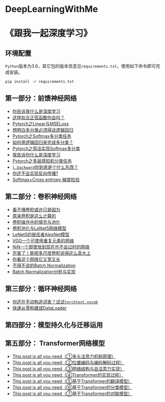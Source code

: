 # DeepLearningWithMe
# 《跟我一起深度学习》

## 环境配置

`Python`版本为3.6，其它包的版本信息见`requirements.txt`，使用如下命令即可完成安装。

```python
pip install -r requirements.txt
```

## 第一部分：前馈神经网络

- [你告诉我什么是深度学习](http://mp.weixin.qq.com/s?__biz=MzAwNjU0NjA3Ng==&mid=2247485889&idx=1&sn=306ad5015af4a60aad29cd48338afee6&chksm=9b0afe32ac7d77243a3b7e4dda7a49646018c5f33cd9e7d4cdcc6da76d04d4a5153df29d6498#rd)
- [这样拟合正弦函数你会吗？](http://mp.weixin.qq.com/s?__biz=MzAwNjU0NjA3Ng==&mid=2247486265&idx=1&sn=b3974aa3653a0e26de0b12c94f183962&chksm=9b0afccaac7d75dc33c80f29fcc11cd512ec95bd4ad9a8ac773926f3dd77dc65126999b297e5#rd)
- [Pytorch之Linear与MSELoss](http://mp.weixin.qq.com/s?__biz=MzAwNjU0NjA3Ng==&mid=2247486285&idx=1&sn=95c02f690724bd9cb763c3ed14329434&chksm=9b0afcbeac7d75a813fa87d9137fefbdfb87ab9d98732db63b35f657f9b54527df5eff0691b7#rd)
- [想明白多分类必须得谈逻辑回归](http://mp.weixin.qq.com/s?__biz=MzAwNjU0NjA3Ng==&mid=2247486341&idx=1&sn=d6b66a076de0e91b0a353baa649ad4a1&chksm=9b0afc76ac7d7560c2d7a4c696d5d22ea52ef4d1b42ef821177ce2d71619270d16dd4c0e88fa#rd)
- [Pytorch之Softmax多分类任务](http://mp.weixin.qq.com/s?__biz=MzAwNjU0NjA3Ng==&mid=2247486364&idx=1&sn=5f1a24c295aa343b1d46f2854072d2cd&chksm=9b0afc6fac7d7579d6e8b3f354eb0de701b5b0f781f9d939b36366a9ccf5c5cb2934ec235fa9#rd)
- [如何用逻辑回归来完成多分类？](http://mp.weixin.qq.com/s?__biz=MzAwNjU0NjA3Ng==&mid=2247486364&idx=2&sn=fdf4be921ee8e0f636d66eb6e2876ba0&chksm=9b0afc6fac7d75790784b8eafa57127110bd951b895a73c03817088331148dbe0f8d04dceced#rd)
- [Pytorch之简洁实现Softmax多分类](http://mp.weixin.qq.com/s?__biz=MzAwNjU0NjA3Ng==&mid=2247486399&idx=1&sn=42bb7e006f44d514bcc068cafcbc7016&chksm=9b0afc4cac7d755a35259de3b042429b76d3f57c9d7b81432669cac60d9606131ac6cc2a7c37#rd)
- [我告诉你什么是深度学习](http://mp.weixin.qq.com/s?__biz=MzAwNjU0NjA3Ng==&mid=2247486452&idx=1&sn=afd7aaffbef99c7e1bcf9bde6ca996f0&chksm=9b0afc07ac7d7511e5616c54f48615c2e2af5a51b8646f7cf5754da1153c4f1db0e0d7a95183#rd)
- [Pytorch之多层感知机分类任务](http://mp.weixin.qq.com/s?__biz=MzAwNjU0NjA3Ng==&mid=2247486523&idx=1&sn=08e6331babeac1d92c76ecd69344f4b0&chksm=9b0afbc8ac7d72ded1c43830e490aa43ee771546771a6d6cbf0359913870ef05ac1aa983fed4#rd)
- [`l.backward`你到底是个什么东西？](http://mp.weixin.qq.com/s?__biz=MzAwNjU0NjA3Ng==&mid=2247486752&idx=1&sn=1108940e88d819c8a07e89ad2a663852&chksm=9b0afad3ac7d73c57821dba6fec025fd03143679b3047b25979792a8e8b73dbabe0c63805ab7#rd)
- [你还不会实现反向传播?](http://mp.weixin.qq.com/s?__biz=MzAwNjU0NjA3Ng==&mid=2247487278&idx=1&sn=e591059089afa4959ea2346e066f96aa&chksm=9b0af8ddac7d71cbbd06c6908ea5dfc5431be9b81176dcb4edcfb94c59d7feb3df16fd0d0bef#rd)
- [Softmax+Cross entropy 梯度检验](http://mp.weixin.qq.com/s?__biz=MzAwNjU0NjA3Ng==&mid=2247487492&idx=2&sn=74a932e671f6b2f3de6dd670b5b8d567&chksm=9b0ae7f7ac7d6ee114b67914c11def89b2dfadaf32d6f8014a129b4f75e1b15cbeb08fad32ec#rd)

## 第二部分：卷积神经网络

- [看不懂卷积或许只是因为](http://mp.weixin.qq.com/s?__biz=MzAwNjU0NjA3Ng==&mid=2247487744&idx=1&sn=d00de73c71264e0bada8454217f84126&chksm=9b0ae6f3ac7d6fe516ab836e3ee593bfe0786cf3979282a2c8f469b05d6101985b20ec8f577a#rd)
- [原来卷积是这么计算的](http://mp.weixin.qq.com/s?__biz=MzAwNjU0NjA3Ng==&mid=2247487828&idx=1&sn=9daa48ad9ade1ea3f66899cfa9da6a9f&chksm=9b0ae6a7ac7d6fb18c87a2fc869746f695553714b6f75647d53ae5ef791c66019ab67ce93550#rd)
- [卷积操作中的填充与池化](http://mp.weixin.qq.com/s?__biz=MzAwNjU0NjA3Ng==&mid=2247487902&idx=1&sn=15e1cef1ce15157f319b5d49de487097&chksm=9b0ae66dac7d6f7b7a2f53ed96258d98b0fd7dc842a177db2554b041d9f84f4761a36f29eb7d#rd)
- [卷积池化与LeNet5网络模型](https://mp.weixin.qq.com/s/bFO1eaCCMERyvu4QSGyeaQ)
- [LeNet5的继任者AlexNet模型](https://mp.weixin.qq.com/s/ckm_P7T219k8UGUVsI88OA)
- [VGG一个可使用重复元素的网络](https://mp.weixin.qq.com/s/X7VDKcWTRdPvbOZ1Oz7TkQ)
- [NiN一个即使放到现在也不会过时的网络](https://mp.weixin.qq.com/s/dA1AATIrFMTjMk8FYGPqPw)
- [厉害了！能把多尺度卷积说得这么高大上](https://mp.weixin.qq.com/s/3Z-_f4p73V20HEpEHsendA)
- [你看这个网络它又宽又长](https://mp.weixin.qq.com/s/OWINukstH87Yldl99_gItw)
- [不得不说的Batch Normalization](https://mp.weixin.qq.com/s/rqnKx-3F6YycfOVfN5JPlQ)
- [Batch Normalization分析与实现](https://mp.weixin.qq.com/s/0vH7E2zw0vzr8J1bcNLbkA)

## 第三部分：循环神经网络
- [你还在手动构造词表？试试`torchtext.vocab`](https://www.ylkz.life/deeplearning/p10449077/)
- [快速从零构建成DataLoader](https://www.ylkz.life/deeplearning/p10375540/)


## 第四部分：模型持久化与迁移运用

## 第五部分： Transformer网络模型
- [This post is all you need（①多头注意力机制原理）](https://www.ylkz.life/deeplearning/p10553832/)
- [This post is all you need（②位置编码与编码解码过程）](https://www.ylkz.life/deeplearning/p10770524/)
- [This post is all you need（③网络结构与自注意力实现）](https://www.ylkz.life/deeplearning/p12158901/)
- [This post is all you need（④Transformer的实现过程）](https://www.ylkz.life/deeplearning/p10391698/)
- [This post is all you need（⑤基于Transformer的翻译模型）](https://www.ylkz.life/deeplearning/p10667939/)
- [This post is all you need（⑥基于Transformer的分类模型）](https://www.ylkz.life/deeplearning/p10550146/)
- [This post is all you need（⑦基于Transformer的对联模型）](https://www.ylkz.life/deeplearning/p11017569/)

